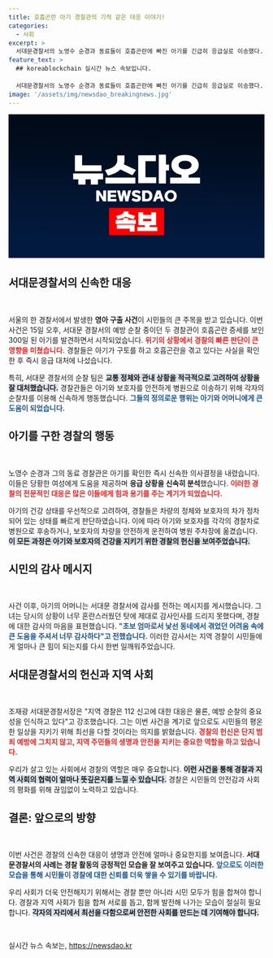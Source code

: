 ```yaml
---
title: 호흡곤란 아기 경찰관의 기적 같은 대응 이야기!
categories:
  - 사회
excerpt: >
  서대문경찰서의 노영수 순경과 동료들이 호흡곤란에 빠진 아기를 긴급히 응급실로 이송했다. 관내에서 발생한 이 기적같은 사례는 경찰의 예방 순찰이 생명을 구할 수 있음을 보여준다.
feature_text: >
  ## koreablockchain 실시간 뉴스 속보입니다.

  서대문경찰서의 노영수 순경과 동료들이 호흡곤란에 빠진 아기를 긴급히 응급실로 이송했다. 관내에서 발생한 이 기적같은 사례는 경찰의 예방 순찰이 생명을 구할 수 있음을 보여준다.
image: '/assets/img/newsdao_breakingnews.jpg'
---
```


<p><img src="/assets/img/newsdao_breakingnews.jpg" alt="koreablockchain 속보" /></p>

<h2 data-ke-size="size26">서대문경찰서의 신속한 대응</h2>

<p data-ke-size="size16">&nbsp;</p>

<p>서울의 한 경찰서에서 발생한 <b>영아 구출 사건</b>이 시민들의 큰 주목을 받고 있습니다. 이번 사건은 15일 오후, 서대문 경찰서의 예방 순찰 중이던 두 경찰관이 호흡곤란 증세를 보인 300일 된 아기를 발견하면서 시작되었습니다. <b><span style="color: #ee2323;">위기의 상황에서 경찰의 빠른 판단이 큰 영향을 미쳤습니다.</span></b> 경찰들은 아기가 구토를 하고 호흡곤란을 겪고 있다는 사실을 확인한 후 즉시 응급 대처에 나섰습니다. </p>

<p>특히, 서대문 경찰서의 순찰 팀은 <b><span style="background-color: #21538527;">교통 정체와 관내 상황을 적극적으로 고려하여 상황을 잘 대처했습니다.</span></b> 경찰관들은 아기와 보호자를 안전하게 병원으로 이송하기 위해 각자의 순찰차를 이용해 신속하게 행동했습니다. <b><span style="color: #1a5490;">그들의 정의로운 행위는 아기와 어머니에게 큰 도움이 되었습니다.</span></b> </p>

<h2 data-ke-size="size26">아기를 구한 경찰의 행동</h2>

<p data-ke-size="size16">&nbsp;</p>

<p>노영수 순경과 그의 동료 경찰관은 아기를 확인한 즉시 신속한 의사결정을 내렸습니다. 이들은 당황한 여성에게 도움을 제공하며 <b>응급 상황을 신속히 분석</b>했습니다. <b><span style="color: #ee2323;">이러한 경찰의 전문적인 대응은 많은 이들에게 힘과 용기를 주는 계기가 되었습니다.</span></b> </p>

<p>아기의 건강 상태를 우선적으로 고려하여, 경찰들은 차량의 정체와 보호자의 차가 정차되어 있는 상태를 빠르게 판단하였습니다. 이에 따라 아기와 보호자를 각각의 경찰차로 병원으로 후송하거나, 보호자의 차량을 안전하게 운전하여 병원 주차장에 옮겼습니다. <b><span style="background-color: #21538527;">이 모든 과정은 아기와 보호자의 건강을 지키기 위한 경찰의 헌신을 보여주었습니다.</span></b> </p>

<h2 data-ke-size="size26">시민의 감사 메시지</h2>

<p data-ke-size="size16">&nbsp;</p>

<p>사건 이후, 아기의 어머니는 서대문 경찰서에 감사를 전하는 메시지를 게시했습니다. 그녀는 당시의 상황이 너무 혼란스러웠던 탓에 제대로 감사인사를 드리지 못했다며, 경찰에 대한 감사의 마음을 표현했습니다. <b><span style="color: #1a5490;">"초보 엄마로서 낯선 동네에서 겪었던 어려움 속에 큰 도움을 주셔서 너무 감사하다"고 전했습니다.</span></b> 이러한 감사서는 지역 경찰이 시민들에게 얼마나 큰 힘이 되는지를 다시 한번 일깨워주었습니다. </p>

<h2 data-ke-size="size26">서대문경찰서의 헌신과 지역 사회</h2>

<p data-ke-size="size16">&nbsp;</p>

<p>조재광 서대문경찰서장은 "지역 경찰은 112 신고에 대한 대응은 물론, 예방 순찰의 중요성을 인식하고 있다"고 강조했습니다. 그는 이번 사건을 계기로 앞으로도 시민들의 평온한 일상을 지키기 위해 최선을 다할 것이라는 의지를 밝혔습니다. <b><span style="color: #ee2323;">경찰의 헌신은 단지 범죄 예방에 그치지 않고, 지역 주민들의 생명과 안전을 지키는 중요한 역할을 하고 있습니다.</span></b> </p>

<p>우리가 살고 있는 사회에서 경찰의 역할은 매우 중요합니다. <b><span style="background-color: #21538527;">이런 사건을 통해 경찰과 지역 사회의 협력이 얼마나 뜻깊은지를 느낄 수 있습니다.</span></b> 경찰은 시민들의 안전감과 사회의 평화를 위해 끊임없이 노력하고 있습니다. </p>

<h2 data-ke-size="size26">결론: 앞으로의 방향</h2>

<p data-ke-size="size16">&nbsp;</p>

<p>이번 사건은 경찰의 신속한 대응이 생명과 안전에 얼마나 중요한지를 보여줍니다. <b>서대문경찰서의 사례는 경찰 활동의 긍정적인 모습을 잘 보여주고 있습니다.</b> <b><span style="color: #1a5490;">앞으로도 이러한 모습을 통해 시민들이 경찰에 대한 신뢰를 더욱 쌓을 수 있기를 바랍니다.</span></b> </p>

<p>우리 사회가 더욱 안전해지기 위해서는 경찰 뿐만 아니라 시민 모두가 힘을 합쳐야 합니다. 경찰과 지역 사회가 힘을 합쳐 서로를 돕고, 함께 발전해 나가는 모습이 절실히 필요합니다. <b><span style="background-color: #21538527;">각자의 자리에서 최선을 다함으로써 안전한 사회를 만드는 데 기여해야 합니다.</span></b> </p>

<p data-ke-size="size16">&nbsp;</p>
실시간 뉴스 속보는, <a href="https://newsdao.kr" rel="dofollow">https://newsdao.kr</a>


